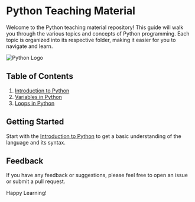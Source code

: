 # Python Teaching Material

Welcome to the Python teaching material repository! This guide will walk you through the various topics and concepts of Python programming. Each topic is organized into its respective folder, making it easier for you to navigate and learn.

![Python Logo](https://d3njjcbhbojbot.cloudfront.net/api/utilities/v1/imageproxy/https://coursera-course-photos.s3.amazonaws.com/08/33f720502a11e59e72391aa537f5c9/pythonlearn_thumbnail_1x1.png?auto=format%2Ccompress&dpr=1)

## Table of Contents

1. [Introduction to Python](https://github.com/wgalindo1453/PythonTeachingMaterial/tree/main/intro)
2. [Variables in Python](https://github.com/wgalindo1453/PythonTeachingMaterial/tree/main/variables)
3. [Loops in Python](https://github.com/wgalindo1453/PythonTeachingMaterial/tree/main/loops)

## Getting Started

Start with the [Introduction to Python](https://github.com/wgalindo1453/PythonTeachingMaterial/tree/main/intro) to get a basic understanding of the language and its syntax.

## Feedback

If you have any feedback or suggestions, please feel free to open an issue or submit a pull request.

Happy Learning!
